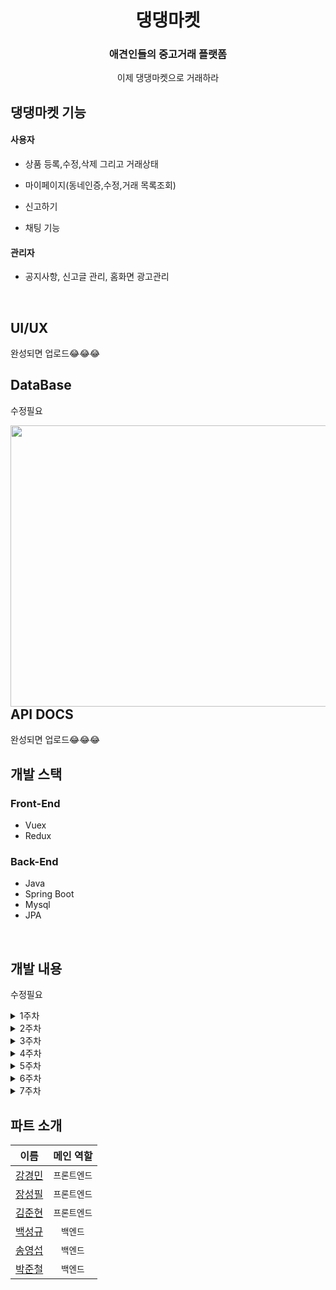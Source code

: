# <div align="center">댕댕마켓</div>

### <div align="center">애견인들의 중고거래 플랫폼</div>


<div align="center">이제 댕댕마켓으로 거래하라
</div>  


<img src="" />  




## 댕댕마켓 기능


#### 사용자


- 상품 등록,수정,삭제 그리고 거래상태


- 마이페이지(동네인증,수정,거래 목록조회)


- 신고하기


- 채팅 기능




#### 관리자

- 공지사항, 신고글 관리, 홈화면 광고관리
<br/>  

## UI/UX
완성되면 업로드😂😂😂
<br />


## DataBase
수정필요
<div>
<img src="" align="left" height="450" width="1100" />    
</div> 



## API DOCS
완성되면 업로드😂😂😂
<br />

## 개발 스택


### Front-End

- Vuex
- Redux


### Back-End

- Java
- Spring Boot
- Mysql
- JPA

<br/>  

## 개발 내용
수정필요
<details>
<summary>1주차</summary> 

### Implements

- 

### Issue

- 



</details>

<details>
<summary>2주차</summary> 


### Implements

- 




</details>

<details>
 <summary>3주차</summary>


- 

### Implements



</details>


<details>
 <summary>4주차</summary>

- 
</details>


<details>
 <summary>5주차</summary>

- 테스트 및 오류해결
</details>


<details>
 <summary>6주차</summary>

- 테스트 및 오류해결
</details>


<details>
 <summary>7주차</summary>

- 테스트 및 오류해결
</details>


## 파트 소개
| 이름  |  메인 역할  |
|:----:|:-------:|
| [강경민](https://github.com/kangkyoungmin) | `프론트엔드` |
| [장성필](https://github.com/hackjap) | `프론트엔드` |
| [김준현](https://github.com/whitejh) | `프론트엔드` |
| [백성규](https://github.com/sunggyupaik) | `백엔드` |
| [송영섭](https://github.com/LastCow9000)  | `백엔드` |
| [박준철](https://github.com/godtaehee)  | `백엔드` |  
